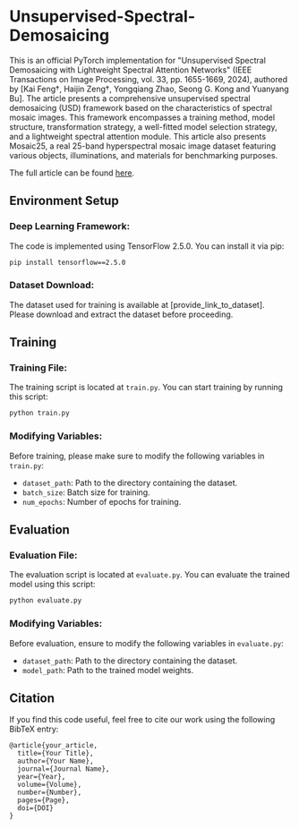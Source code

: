 # Unsupervised-Spectral-Demosaicing
This is an official PyTorch implementation for "Unsupervised Spectral Demosaicing with Lightweight Spectral Attention Networks" (IEEE Transactions on Image Processing, vol. 33, pp. 1655-1669, 2024), authored by [Kai Feng†, Haijin Zeng†, Yongqiang Zhao, Seong G. Kong and Yuanyang Bu]. The article presents a comprehensive unsupervised spectral demosaicing (USD) framework based on the characteristics of spectral mosaic images. This framework encompasses a training method, model structure, transformation strategy, a well-fitted model selection strategy, and a lightweight spectral attention module. This article also presents Mosaic25, a real 
25-band hyperspectral mosaic image dataset featuring various objects, illuminations, and materials for benchmarking purposes.

The full article can be found [here](https://ieeexplore.ieee.org/abstract/document/10443845).

## Environment Setup

### Deep Learning Framework:
The code is implemented using TensorFlow 2.5.0. You can install it via pip:

```bash
pip install tensorflow==2.5.0
```

### Dataset Download:
The dataset used for training is available at [provide_link_to_dataset]. Please download and extract the dataset before proceeding.

## Training

### Training File:
The training script is located at `train.py`. You can start training by running this script:

```bash
python train.py
```

### Modifying Variables:
Before training, please make sure to modify the following variables in `train.py`:

- `dataset_path`: Path to the directory containing the dataset.
- `batch_size`: Batch size for training.
- `num_epochs`: Number of epochs for training.

## Evaluation

### Evaluation File:
The evaluation script is located at `evaluate.py`. You can evaluate the trained model using this script:

```bash
python evaluate.py
```

### Modifying Variables:
Before evaluation, ensure to modify the following variables in `evaluate.py`:

- `dataset_path`: Path to the directory containing the dataset.
- `model_path`: Path to the trained model weights.

## Citation
If you find this code useful, feel free to cite our work using the following BibTeX entry:

```
@article{your_article,
  title={Your Title},
  author={Your Name},
  journal={Journal Name},
  year={Year},
  volume={Volume},
  number={Number},
  pages={Page},
  doi={DOI}
}
```
